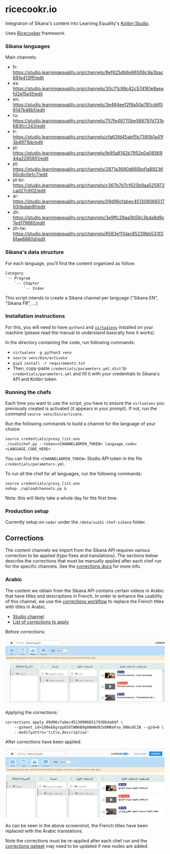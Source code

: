 # ricecookr.io
Integration of Sikana's content into Learning Equality's [Kolibri Studio](https://studio.learningequality.org/).

Uses [Ricecooker](https://github.com/learningequality/ricecooker) framework.


### Sikana languages

Main channels:
  - fr: https://studio.learningequality.org/channels/8ef625db6e86506c9a3bac891e413fff/edit
  - es: https://studio.learningequality.org/channels/30c71c99c42c57d181e8aeafd2e15e5f/edit
  - en: https://studio.learningequality.org/channels/3e464ee12f6a50a781cddf59147b48b1/edit
  - ru: https://studio.learningequality.org/channels/757fe48770be588797d731b683fcc243/edit
  - tr: https://studio.learningequality.org/channels/cfa63fd45abf5b7390b1a41f3b4971bb/edit
  - pl: https://studio.learningequality.org/channels/fe95a8142b7952e0a0856944a2295951/edit
  - pt: https://studio.learningequality.org/channels/2871a3680d665bd1a8923660c8c0e1c7/edit
  - pt-br: https://studio.learningequality.org/channels/c367b7d7cf625b9aa525972cad27c602/edit
  - ar: https://studio.learningequality.org/channels/09d96cfabec451309066517930bdab9f/edit
  - zh: https://studio.learningequality.org/channels/3e9ffc29aa0b59c3bda8d8c7ed179685/edit
  - zh-tw: https://studio.learningequality.org/channels/6583e111dac85239bb533f26fae6860d/edit


### Sikana's data structure
For each language, you'll find the content organized as follow:

```
Category
`-- Program
    `-- Chapter
        `-- Video
```

This script intends to create a Sikana channel per language ("Sikana EN", "Sikana FR", ...)


### Installation instructions
For this, you will need to have `python3` and [`virtualenv`](https://virtualenv.pypa.io/en/stable/)
installed on your machine (please read the manual to understand basically how it works).

In the directory containing the code, run following commands:
  - `virtualenv -p python3 venv`
  - `source venv/bin/activate`
  - `pip3 install -r requirements.txt`
  - Then, copy-paste `credentials/parameters.yml.dist` to `credentials/parameters.yml`
    and fill it with your credentials to Sikana's API and Kolibri token.

### Running the chefs
Each time you want to use the script, you have to ensure the `virtualenv` you
previously created is activated (it appears in your prompt).
If not, run the command `source venv/bin/activate`.

Run the following commands to build a channel for the language of your choice:

    source credentials/proxy_list.env
    ./sushichef.py --token=<CHANNELADMIN_TOKEN> language_code=<LANGUAGE_CODE_HERE>

You can find the `<CHANNELADMIN_TOKEN>` Studio API token in the file `credentials/parameters.yml`.


To run all the chef for all languages, run the following commands:

    source credentials/proxy_list.env 
    nohup ./uploadchannels.py &

Note: this will likely take a whole day for the first time.


### Production setup

Currently setup on `vader` under the `/data/sushi-chef-sikana` folder.



## Corrections
The content channels we import from the Sikana API requires various correction
to be applied (typo fixes and translations). The sections below describe the 
corrections that must be manually applied after each chef run for the specific 
channels. See the [corrections docs](https://ricecooker.readthedocs.io/en/latest/developer/corrections.html) for more info.


### Arabic
The content we obtain from the Sikana API contains certain videos in Arabic that
have titles and descriptions in French. In order to enhance the usability of this
channel, we use the [corrections workflow](https://ricecooker.readthedocs.io/en/latest/developer/corrections.html)
to replace the French titles with titles in Arabic.

  - [Studio channel](https://studio.learningequality.org/channels/09d96cfabec451309066517930bdab9f/edit/09d96cf)
  - [List of corrections to apply](https://docs.google.com/spreadsheets/d/1O0eE6grpp65OlW06B9gH8mNd93vDMKmFso_DNkuOCZA/edit#gid=0)

Before corrections:

![Sikana AR channel before corrections](docs/images/sikana-ar-before-corrections.png)

Applying the corrections:

    corrections apply 09d96cfabec451309066517930bdab9f \
        --gsheet_id=1O0eE6grpp65OlW06B9gH8mNd93vDMKmFso_DNkuOCZA --gid=0 \
        --modifyattrs='title,description'

After corrections have been applied:

![Sikana AR channel after corrections](docs/images/sikana-ar-after-corrections.png)

As can be seen in the above screenshot, the French titles have been replaced with
the Arabic translations.


Note the corrections must be re-applied after each chef run and the
[corrections gsheet](https://docs.google.com/spreadsheets/d/1O0eE6grpp65OlW06B9gH8mNd93vDMKmFso_DNkuOCZA/edit#gid=0)
may need to be updated if new nodes are added.

